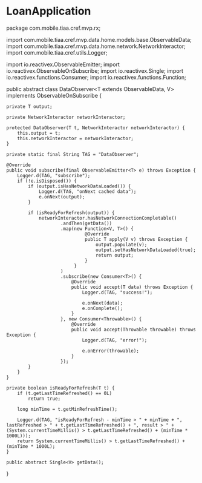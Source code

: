 # LoanApplication

package com.mobile.tiaa.cref.mvp.rx;

import com.mobile.tiaa.cref.mvp.data.home.models.base.ObservableData;
import com.mobile.tiaa.cref.mvp.data.home.network.NetworkInteractor;
import com.mobile.tiaa.cref.utils.Logger;

import io.reactivex.ObservableEmitter;
import io.reactivex.ObservableOnSubscribe;
import io.reactivex.Single;
import io.reactivex.functions.Consumer;
import io.reactivex.functions.Function;


public abstract class DataObserver<T extends ObservableData<V>, V> implements ObservableOnSubscribe<T> {

    private T output;

    private NetworkInteractor networkInteractor;

    protected DataObserver(T t, NetworkInteractor networkInteractor) {
        this.output = t;
        this.networkInteractor = networkInteractor;
    }

    private static final String TAG = "DataObserver";

    @Override
    public void subscribe(final ObservableEmitter<T> e) throws Exception {
        Logger.d(TAG, "subscribe");
        if (!e.isDisposed()) {
            if (output.isHasNetworkDataLoaded()) {
                Logger.d(TAG, "onNext cached data");
                e.onNext(output);
            }

            if (isReadyForRefresh(output)) {
                networkInteractor.hasNetworkConnectionCompletable()
                        .andThen(getData())
                        .map(new Function<V, T>() {
                                 @Override
                                 public T apply(V v) throws Exception {
                                     output.populate(v);
                                     output.setHasNetworkDataLoaded(true);
                                     return output;
                                 }
                             }
                        )
                        .subscribe(new Consumer<T>() {
                            @Override
                            public void accept(T data) throws Exception {
                                Logger.d(TAG, "success!");

                                e.onNext(data);
                                e.onComplete();
                            }
                        }, new Consumer<Throwable>() {
                            @Override
                            public void accept(Throwable throwable) throws Exception {
                                Logger.d(TAG, "error!");

                                e.onError(throwable);
                            }
                        });
            }
        }
    }

    private boolean isReadyForRefresh(T t) {
        if (t.getLastTimeRefreshed() == 0L)
            return true;

        long minTime = t.getMinRefreshTime();

        Logger.d(TAG, "isReadyForRefresh - minTime > " + minTime + ", lastRefreshed > " + t.getLastTimeRefreshed() + ", result > " + (System.currentTimeMillis() > t.getLastTimeRefreshed() + (minTime * 1000L)));
        return System.currentTimeMillis() > t.getLastTimeRefreshed() + (minTime * 1000L);
    }

    public abstract Single<V> getData();
}
